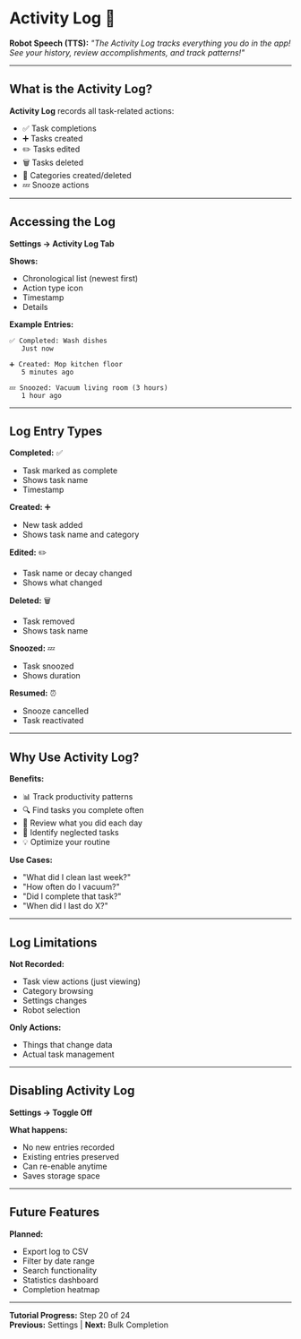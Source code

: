 # Activity Log 📜

**Robot Speech (TTS):** *"The Activity Log tracks everything you do in the app! See your history, review accomplishments, and track patterns!"*

---

## What is the Activity Log?

**Activity Log** records all task-related actions:
- ✅ Task completions
- ➕ Tasks created
- ✏️ Tasks edited
- 🗑️ Tasks deleted
- 📂 Categories created/deleted
- 💤 Snooze actions

---

## Accessing the Log

**Settings → Activity Log Tab**

**Shows:**
- Chronological list (newest first)
- Action type icon
- Timestamp
- Details

**Example Entries:**
```
✅ Completed: Wash dishes
   Just now

➕ Created: Mop kitchen floor
   5 minutes ago

💤 Snoozed: Vacuum living room (3 hours)
   1 hour ago
```

---

## Log Entry Types

**Completed:** ✅  
- Task marked as complete
- Shows task name
- Timestamp

**Created:** ➕  
- New task added
- Shows task name and category

**Edited:** ✏️  
- Task name or decay changed
- Shows what changed

**Deleted:** 🗑️  
- Task removed
- Shows task name

**Snoozed:** 💤  
- Task snoozed
- Shows duration

**Resumed:** ⏰  
- Snooze cancelled
- Task reactivated

---

## Why Use Activity Log?

**Benefits:**
- 📊 Track productivity patterns
- 🔍 Find tasks you complete often
- 📅 Review what you did each day
- 🎯 Identify neglected tasks
- 💡 Optimize your routine

**Use Cases:**
- "What did I clean last week?"
- "How often do I vacuum?"
- "Did I complete that task?"
- "When did I last do X?"

---

## Log Limitations

**Not Recorded:**
- Task view actions (just viewing)
- Category browsing
- Settings changes
- Robot selection

**Only Actions:**
- Things that change data
- Actual task management

---

## Disabling Activity Log

**Settings → Toggle Off**

**What happens:**
- No new entries recorded
- Existing entries preserved
- Can re-enable anytime
- Saves storage space

---

## Future Features

**Planned:**
- Export log to CSV
- Filter by date range
- Search functionality
- Statistics dashboard
- Completion heatmap

---

**Tutorial Progress:** Step 20 of 24  
**Previous:** Settings | **Next:** Bulk Completion
